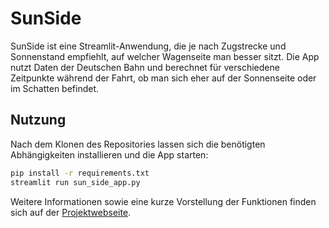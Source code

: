 # SunSide

SunSide ist eine Streamlit-Anwendung, die je nach Zugstrecke und Sonnenstand empfiehlt, auf welcher Wagenseite man besser sitzt. Die App nutzt Daten der Deutschen Bahn und berechnet für verschiedene Zeitpunkte während der Fahrt, ob man sich eher auf der Sonnenseite oder im Schatten befindet.

## Nutzung

Nach dem Klonen des Repositories lassen sich die benötigten Abhängigkeiten installieren und die App starten:

```bash
pip install -r requirements.txt
streamlit run sun_side_app.py
```

Weitere Informationen sowie eine kurze Vorstellung der Funktionen finden sich auf der [Projektwebseite](./index.html).

